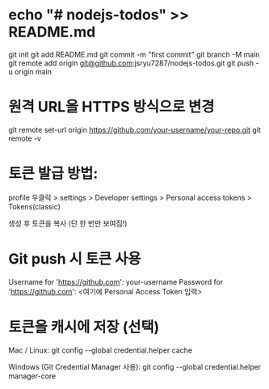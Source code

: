 # echo "# nodejs-todos" >> README.md
git init
git add README.md
git commit -m "first commit"
git branch -M main
git remote add origin git@github.com:jsryu7287/nodejs-todos.git
git push -u origin main


# 원격 URL을 HTTPS 방식으로 변경
git remote set-url origin https://github.com/your-username/your-repo.git
git remote -v

# 토큰 발급 방법: 
profile 우클릭 > settings > Developer settings > Personal access tokens > Tokens(classic) 

생성 후 토큰을 복사 (단 한 번만 보여짐!)

# Git push 시 토큰 사용
Username for 'https://github.com': your-username
Password for 'https://github.com': <여기에 Personal Access Token 입력> 

# 토큰을 캐시에 저장 (선택)
Mac / Linux:
git config --global credential.helper cache

Windows (Git Credential Manager 사용):
git config --global credential.helper manager-core
